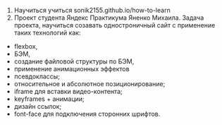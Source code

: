 1. Научиться учиться sonik2155.github.io/how-to-learn
2. Проект студента Яндекс Практикума Яненко Михаила. Задача проекта, научиться созавать одностроничный сайт с применение таких технологий как: 

* flexbox, 
* БЭМ, 
* создание файловой структуры по БЭМ, 
* применение анимационных эффектов
* псевдоклассы;
* относительное и абсолютное позиционирование;
* iframe для вставки видео-контента;
* keyframes + анимации;
* дизайн ссылок;
* font-face для подключения сторонних шрифтов.
